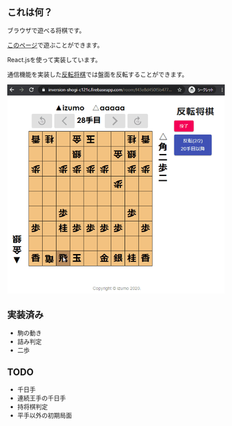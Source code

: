 ## これは何？

ブラウザで遊べる将棋です。

[このページ](https://izumo27.github.io/react-shogi/)で遊ぶことができます。

React.jsを使って実装しています。

通信機能を実装した[反転将棋](https://inversion-shogi-c121c.firebaseapp.com/)では盤面を反転することができます。

![](/public/shogi_pv.gif)

## 実装済み
- 駒の動き
- 詰み判定
- 二歩

## TODO
- 千日手
- 連続王手の千日手
- 持将棋判定
- 平手以外の初期局面
